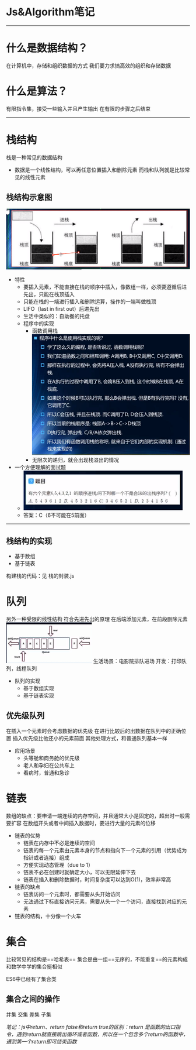 Js&Algorithm笔记
===
*****
# 什么是数据结构？
在计算机中，存储和组织数据的方式
我们要力求搞高效的组织和存储数据
# 什么是算法？
有限指令集，接受一些输入并且产生输出
在有限的步骤之后结束
**********
# 栈结构
栈是一种常见的数据结构
* 数据是一个线性结构，可以再任意位置插入和删除元素
而栈和队列就是比较常见的线性元素

## 栈结构示意图
![占位文字](../static\8.22.1.png "栈结构示意图")
* 特性
  * 要插入元素，不能直接在栈的顺序中插入，像数组一样，必须要遵循后进先出，只能在栈顶插入
  * 只能在栈的一端进行插入和删除运算，操作的一端叫做栈顶
  * LIFO（last in first out）后进先出
  * 生活中类似的：自助餐的托盘
  * 程序中的实现
    * 函数调用栈
    ![占位文字](../static\8.22.2.png "栈结构示意图")
    * 无限次的递归，就会出现栈溢出的情况
* 一个方便理解的面试题
  * ![占位文字](../static\8.22.3.png "栈结构示意图")
  * 答案：C（6不可能在5前面）

***
## 栈结构的实现
* 基于数组
* 基于链表

构建栈的代码：见 栈的封装.js

# 队列
另外一种受限的线性结构
符合先进先出的原理
在后端添加元素，在前段删除元素
![占位文字](../static\8.23.1.png "栈结构示意图")
生活场景：电影院排队进场
开发：打印队列，线程队列
* 队列的实现
  * 基于数组实现
  * 基于链表实现

## 优先级队列
在插入一个元素时会考虑数据的优先级
在进行比较后的出数据在队列中的正确位置
插入优先级比他还小的元素前面
其他处理方式，和普通队列基本一样

* 应用场景
  * 头等舱和商务舱的优先级
  * 老人和孕妇在公共车上    
  * 看病时，普通和急诊

# 链表
数组的缺点：要申请一端连续的内存空间，并且通常大小是固定的，超出时一般需要扩容
在数组开头或者中间插入数据时，要进行大量的元素的位移

* 链表的优势
  * 链表在内存中不必是连续的空间
  * 链表的每一个元素由元素本身的节点和指向下一个元素的引用（优势成为指针或者连接）组成
  * 方便实现动态管理（due to 1）
  * 链表不必在创建时就确定大小，可以无限延伸下去
  * 链表在插入和删除数据时，时间复杂度可以达到O(1)，效率非常高
* 链表的缺点
  * 链表访问一个元素时，都需要从头开始访问
  * 无法通过下标直接访问元素，需要从头一个一个访问，直接找到对应的元素
* 链表的结构，十分像一个火车

# 集合
比较常见的结构是==哈希表==
集合是由一组==无序的，不能重复==的元素构成
和数学中学的集合挺相似

ES6中已经有了集合类

## 集合之间的操作
并集
交集
差集
子集

*笔记：js中return、return false和return true的区别：return 是函数的出口指令，遇到return就直接跳出循环或者函数，所以在一个包含多个return的函数中，遇到第一个return即可结束函数*
